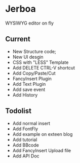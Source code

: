 # Jerboa 
WYSIWYG editor on fly

## Current

- New Structure code; 
- New UI desgin
- CSS with "LESS" Template
- Add DELETE CTRL-V shortcut
- Add Copy/Paste/Cut
- FancyInsert Plugin
- Add Text Plugin
- Add save event
- Add History

## Todolist

- Add normal insert
- Add FontFly
- Add example on exteen blog
- Add tutorial
- Add BBcode
- Add FancyInsert Upload file
- Add API Doc

